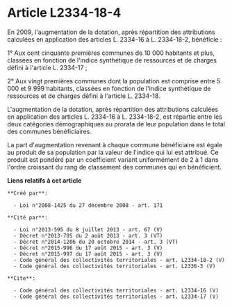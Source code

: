 # Article L2334-18-4

En 2009, l'augmentation de la dotation, après répartition des attributions calculées en application des articles L. 2334-16 à
L. 2334-18-2, bénéficie : 

1° Aux cent cinquante premières communes de 10 000 habitants et plus, classées en fonction de l'indice synthétique de
ressources et de charges défini à l'article L. 2334-17 ; 

2° Aux vingt premières communes dont la population est comprise entre 5 000 et 9 999 habitants, classées en fonction de
l'indice synthétique de ressources et de charges défini à l'article L. 2334-18.

L'augmentation de la dotation, après répartition des attributions calculées en application des articles L. 2334-16 à L.
2334-18-2, est répartie entre les deux catégories démographiques au prorata de leur population dans le total des communes
bénéficiaires. 

La part d'augmentation revenant à chaque commune bénéficiaire est égale au produit de sa population par la valeur de l'indice
qui lui est attribué. Ce produit est pondéré par un coefficient variant uniformément de 2 à 1 dans l'ordre croissant du rang
de classement des communes qui en bénéficient.

**Liens relatifs à cet article**

	**Créé par**:

	  - Loi n°2008-1425 du 27 décembre 2008 - art. 171

	**Cité par**:

	  - Loi n°2013-595 du 8 juillet 2013 - art. 67 (V)
	  - Décret n°2013-705 du 2 août 2013 - art. 3 (VT)
	  - Décret n°2014-1206 du 20 octobre 2014 - art. 3 (VT)
	  - Décret n°2015-996 du 17 août 2015 - art. 3 (V)
	  - Décret n°2015-997 du 17 août 2015 - art. 3 (V)
	  - Code général des collectivités territoriales - art. L2334-18-2 (V)
	  - Code général des collectivités territoriales - art. L2336-3 (V)

	**Cite**:

	  - Code général des collectivités territoriales - art. L2334-16 (V)
	  - Code général des collectivités territoriales - art. L2334-17 (V)
